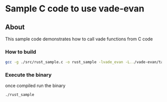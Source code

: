 # Sample C code to use vade-evan

## About

This sample code demonstrates how to call vade functions from C code


### How to build

```sh
gcc -g ./src/rust_sample.c -o rust_sample -lvade_evan -L../vade-evan/target/debug/
```

### Execute the binary

once compiled run the binary 

```sh
./rust_sample
```